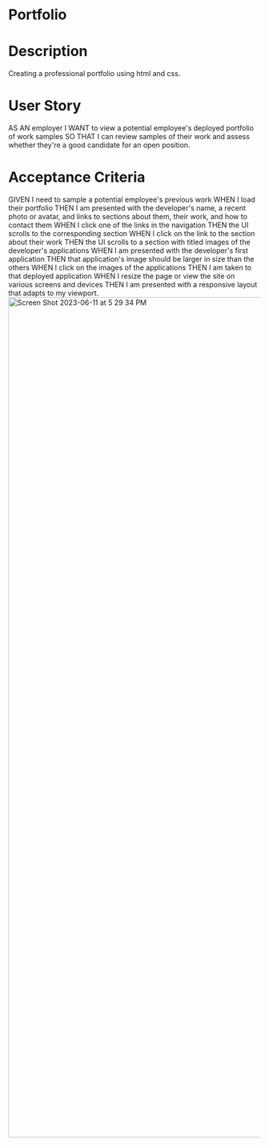 # Portfolio
# Description
Creating a professional portfolio using html and css.
# User Story
AS AN employer
I WANT to view a potential employee's deployed portfolio of work samples
SO THAT I can review samples of their work and assess whether they're a good candidate for an open position.
# Acceptance Criteria
GIVEN I need to sample a potential employee's previous work
WHEN I load their portfolio
THEN I am presented with the developer's name, a recent photo or avatar, and links to sections about them, their work, and how to contact them
WHEN I click one of the links in the navigation
THEN the UI scrolls to the corresponding section
WHEN I click on the link to the section about their work
THEN the UI scrolls to a section with titled images of the developer's applications
WHEN I am presented with the developer's first application
THEN that application's image should be larger in size than the others
WHEN I click on the images of the applications
THEN I am taken to that deployed application
WHEN I resize the page or view the site on various screens and devices
THEN I am presented with a responsive layout that adapts to my viewport.
<img width="1680" alt="Screen Shot 2023-06-11 at 5 29 34 PM" src="https://github.com/christianshelton1/Portfolio/assets/120415451/94b7011d-c6b3-476c-8b20-c290321343c0">

